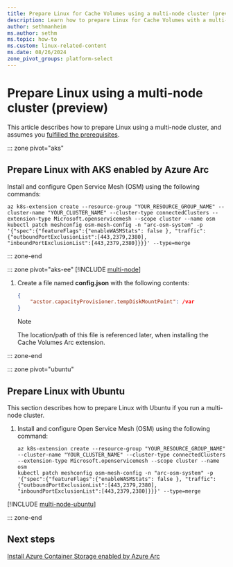 ```yaml
---
title: Prepare Linux for Cache Volumes using a multi-node cluster (preview)
description: Learn how to prepare Linux for Cache Volumes with a multi-node cluster using AKS enabled by Azure Arc, Edge Essentials, or Ubuntu.
author: sethmanheim
ms.author: sethm
ms.topic: how-to
ms.custom: linux-related-content
ms.date: 08/26/2024
zone_pivot_groups: platform-select
---
```


# Prepare Linux using a multi-node cluster (preview)

This article describes how to prepare Linux using a multi-node cluster, and assumes you [fulfilled the prerequisites](prepare-linux.md#prerequisites).

::: zone pivot="aks"
## Prepare Linux with AKS enabled by Azure Arc

Install and configure Open Service Mesh (OSM) using the following commands:

```azurecli
az k8s-extension create --resource-group "YOUR_RESOURCE_GROUP_NAME" --cluster-name "YOUR_CLUSTER_NAME" --cluster-type connectedClusters --extension-type Microsoft.openservicemesh --scope cluster --name osm
kubectl patch meshconfig osm-mesh-config -n "arc-osm-system" -p '{"spec":{"featureFlags":{"enableWASMStats": false }, "traffic":{"outboundPortExclusionList":[443,2379,2380], "inboundPortExclusionList":[443,2379,2380]}}}' --type=merge
```

::: zone-end

::: zone pivot="aks-ee"
[!INCLUDE [multi-node](includes/multi-node-ee.md)]

1. Create a file named **config.json** with the following contents:

   ```json
   {
       "acstor.capacityProvisioner.tempDiskMountPoint": /var
   }
   ```

   > [!NOTE]
   > The location/path of this file is referenced later, when installing the Cache Volumes Arc extension.

::: zone-end

::: zone pivot="ubuntu"
## Prepare Linux with Ubuntu

This section describes how to prepare Linux with Ubuntu if you run a multi-node cluster.

1. Install and configure Open Service Mesh (OSM) using the following command:

   ```azurecli
   az k8s-extension create --resource-group "YOUR_RESOURCE_GROUP_NAME" --cluster-name "YOUR_CLUSTER_NAME" --cluster-type connectedClusters --extension-type Microsoft.openservicemesh --scope cluster --name osm
   kubectl patch meshconfig osm-mesh-config -n "arc-osm-system" -p '{"spec":{"featureFlags":{"enableWASMStats": false }, "traffic":{"outboundPortExclusionList":[443,2379,2380], "inboundPortExclusionList":[443,2379,2380]}}}' --type=merge
   ```

[!INCLUDE [multi-node-ubuntu](includes/multi-node-ubuntu.md)]

::: zone-end

## Next steps

[Install Azure Container Storage enabled by Azure Arc](install-cache-volumes.md)
